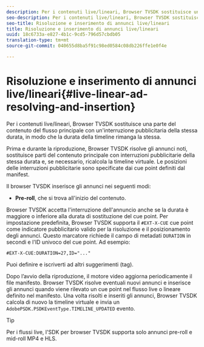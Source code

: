 ```yaml
---
description: Per i contenuti live/lineari, Browser TVSDK sostituisce una parte del contenuto del flusso principale con un'interruzione pubblicitaria della stessa durata, in modo che la durata della timeline rimanga la stessa.
seo-description: Per i contenuti live/lineari, Browser TVSDK sostituisce una parte del contenuto del flusso principale con un'interruzione pubblicitaria della stessa durata, in modo che la durata della timeline rimanga la stessa.
seo-title: Risoluzione e inserimento di annunci live/lineari
title: Risoluzione e inserimento di annunci live/lineari
uuid: 18c6733a-e827-4b1c-9cd5-796d57cbdb05
translation-type: tm+mt
source-git-commit: 040655d8ba5f91c98ed0584c08db226ffe1e0f4e

---
```



# Risoluzione e inserimento di annunci live/lineari{#live-linear-ad-resolving-and-insertion}

Per i contenuti live/lineari, Browser TVSDK sostituisce una parte del contenuto del flusso principale con un&#39;interruzione pubblicitaria della stessa durata, in modo che la durata della timeline rimanga la stessa.

Prima e durante la riproduzione, Browser TVSDK risolve gli annunci noti, sostituisce parti del contenuto principale con interruzioni pubblicitarie della stessa durata e, se necessario, ricalcola la timeline virtuale. Le posizioni delle interruzioni pubblicitarie sono specificate dai cue point definiti dal manifest.

Il browser TVSDK inserisce gli annunci nei seguenti modi:

* **Pre-roll**, che si trova all&#39;inizio del contenuto.

Browser TVSDK accetta l&#39;interruzione dell&#39;annuncio anche se la durata è maggiore o inferiore alla durata di sostituzione del cue point. Per impostazione predefinita, Browser TVSDK supporta il `#EXT-X-CUE` cue point come indicatore pubblicitario valido per la risoluzione e il posizionamento degli annunci. Questo marcatore richiede il campo di metadati `DURATION` in secondi e l&#39;ID univoco del cue point. Ad esempio:

```
#EXT-X-CUE:DURATION=27,ID="..."
```

Puoi definire e iscriverti ad altri suggerimenti (tag).

Dopo l’avvio della riproduzione, il motore video aggiorna periodicamente il file manifesto. Browser TVSDK risolve eventuali nuovi annunci e inserisce gli annunci quando viene rilevato un cue point nel flusso live o lineare definito nel manifesto. Una volta risolti e inseriti gli annunci, Browser TVSDK calcola di nuovo la timeline virtuale e invia un `AdobePSDK.PSDKEventType.TIMELINE_UPDATED` evento.

>[!TIP]
>
>Per i flussi live, l&#39;SDK per browser TVSDK supporta solo annunci pre-roll e mid-roll MP4 e HLS.

